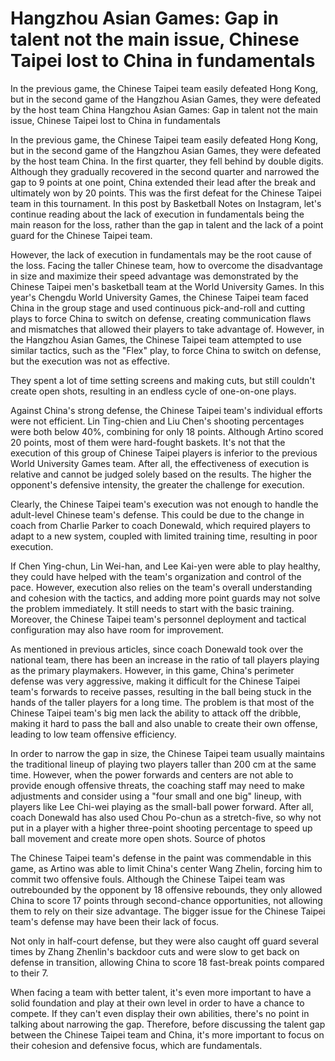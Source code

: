 # Hangzhou Asian Games: Gap in talent not the main issue, Chinese Taipei lost to China in fundamentals 

In the previous game, the Chinese Taipei team easily defeated Hong Kong, but in the second game of the Hangzhou Asian Games, they were defeated by the host team China 
 Hangzhou Asian Games: Gap in talent not the main issue, Chinese Taipei lost to China in fundamentals 

In the previous game, the Chinese Taipei team easily defeated Hong Kong, but in the second game of the Hangzhou Asian Games, they were defeated by the host team China. In the first quarter, they fell behind by double digits. Although they gradually recovered in the second quarter and narrowed the gap to 9 points at one point, China extended their lead after the break and ultimately won by 20 points. This was the first defeat for the Chinese Taipei team in this tournament. In this post by Basketball Notes on Instagram, let's continue reading about the lack of execution in fundamentals being the main reason for the loss, rather than the gap in talent and the lack of a point guard for the Chinese Taipei team.

However, the lack of execution in fundamentals may be the root cause of the loss. Facing the taller Chinese team, how to overcome the disadvantage in size and maximize their speed advantage was demonstrated by the Chinese Taipei men's basketball team at the World University Games. In this year's Chengdu World University Games, the Chinese Taipei team faced China in the group stage and used continuous pick-and-roll and cutting plays to force China to switch on defense, creating communication flaws and mismatches that allowed their players to take advantage of. However, in the Hangzhou Asian Games, the Chinese Taipei team attempted to use similar tactics, such as the "Flex" play, to force China to switch on defense, but the execution was not as effective.

They spent a lot of time setting screens and making cuts, but still couldn't create open shots, resulting in an endless cycle of one-on-one plays.

Against China's strong defense, the Chinese Taipei team's individual efforts were not efficient. Lin Ting-chien and Liu Chen's shooting percentages were both below 40%, combining for only 18 points. Although Artino scored 20 points, most of them were hard-fought baskets. It's not that the execution of this group of Chinese Taipei players is inferior to the previous World University Games team. After all, the effectiveness of execution is relative and cannot be judged solely based on the results. The higher the opponent's defensive intensity, the greater the challenge for execution.

Clearly, the Chinese Taipei team's execution was not enough to handle the adult-level Chinese team's defense. This could be due to the change in coach from Charlie Parker to coach Donewald, which required players to adapt to a new system, coupled with limited training time, resulting in poor execution.

If Chen Ying-chun, Lin Wei-han, and Lee Kai-yen were able to play healthy, they could have helped with the team's organization and control of the pace. However, execution also relies on the team's overall understanding and cohesion with the tactics, and adding more point guards may not solve the problem immediately. It still needs to start with the basic training. Moreover, the Chinese Taipei team's personnel deployment and tactical configuration may also have room for improvement.

As mentioned in previous articles, since coach Donewald took over the national team, there has been an increase in the ratio of tall players playing as the primary playmakers. However, in this game, China's perimeter defense was very aggressive, making it difficult for the Chinese Taipei team's forwards to receive passes, resulting in the ball being stuck in the hands of the taller players for a long time. The problem is that most of the Chinese Taipei team's big men lack the ability to attack off the dribble, making it hard to pass the ball and also unable to create their own offense, leading to low team offensive efficiency.

In order to narrow the gap in size, the Chinese Taipei team usually maintains the traditional lineup of playing two players taller than 200 cm at the same time. However, when the power forwards and centers are not able to provide enough offensive threats, the coaching staff may need to make adjustments and consider using a "four small and one big" lineup, with players like Lee Chi-wei playing as the small-ball power forward. After all, coach Donewald has also used Chou Po-chun as a stretch-five, so why not put in a player with a higher three-point shooting percentage to speed up ball movement and create more open shots. Source of photos

The Chinese Taipei team's defense in the paint was commendable in this game, as Artino was able to limit China's center Wang Zhelin, forcing him to commit two offensive fouls. Although the Chinese Taipei team was outrebounded by the opponent by 18 offensive rebounds, they only allowed China to score 17 points through second-chance opportunities, not allowing them to rely on their size advantage. The bigger issue for the Chinese Taipei team's defense may have been their lack of focus.

Not only in half-court defense, but they were also caught off guard several times by Zhang Zhenlin's backdoor cuts and were slow to get back on defense in transition, allowing China to score 18 fast-break points compared to their 7.

When facing a team with better talent, it's even more important to have a solid foundation and play at their own level in order to have a chance to compete. If they can't even display their own abilities, there's no point in talking about narrowing the gap. Therefore, before discussing the talent gap between the Chinese Taipei team and China, it's more important to focus on their cohesion and defensive focus, which are fundamentals.